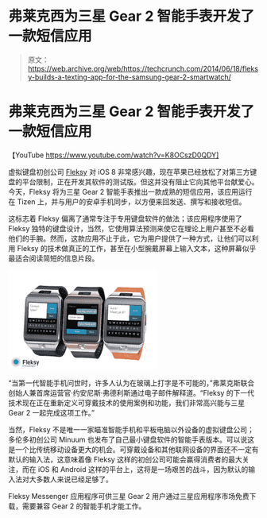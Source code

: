 # 弗莱克西为三星 Gear 2 智能手表开发了一款短信应用 

> 原文：<https://web.archive.org/web/https://techcrunch.com/2014/06/18/fleksy-builds-a-texting-app-for-the-samsung-gear-2-smartwatch/>

# 弗莱克西为三星 Gear 2 智能手表开发了一款短信应用

【YouTube https://www.youtube.com/watch?v=K8OCszD0QDY]

虚拟键盘初创公司 [Fleksy](https://web.archive.org/web/20221208105610/http://fleksy.com/) 对 iOS 8 非常感兴趣，现在苹果已经放松了对第三方键盘的平台限制，正在开发其软件的测试版。但这并没有阻止它向其他平台献爱心。今天，Fleksy 将为三星 Gear 2 智能手表推出一款成熟的短信应用，该应用运行在 Tizen 上，并与用户的安卓手机同步，以方便来回发送、撰写和接收短信。

这标志着 Fleksy 偏离了通常专注于专用键盘软件的做法；该应用程序使用了 Fleksy 独特的键盘设计，当然，它使用算法预测来使它在理论上用户甚至不必看他们的手腕。然而，这款应用不止于此，它为用户提供了一种方式，让他们可以利用 Fleksy 的技术做真正的工作，甚至在小型腕戴屏幕上输入文本，这种屏幕似乎最适合阅读简短的信息片段。

![Fleksy-Messenger-Present-02](img/7dbe28f42072370d71174728e18055f2.png)

“当第一代智能手机问世时，许多人认为在玻璃上打字是不可能的，”弗莱克斯联合创始人兼首席运营官·约安尼斯·弗德利斯通过电子邮件解释道。“Fleksy 的下一代技术现在正在重新定义可穿戴技术的使用案例和功能，我们非常高兴能与三星 Gear 2 一起完成这项工作。”

当然，Fleksy 不是唯一一家瞄准智能手机和平板电脑以外设备的虚拟键盘公司；多伦多初创公司 Minuum 也发布了自己最小键盘软件的智能手表版本。可以说这是一个比传统移动设备更大的机会。可穿戴设备和其他联网设备的界面还不一定有默认的输入法，这意味着像 Fleksy 这样的初创公司可能会赢得消费者的最大关注，而在 iOS 和 Android 这样的平台上，这将是一场艰苦的战斗，因为默认的输入法对大多数人来说已经足够了。

Fleksy Messenger 应用程序可供三星 Gear 2 用户通过三星应用程序市场免费下载，需要兼容 Gear 2 的智能手机才能工作。